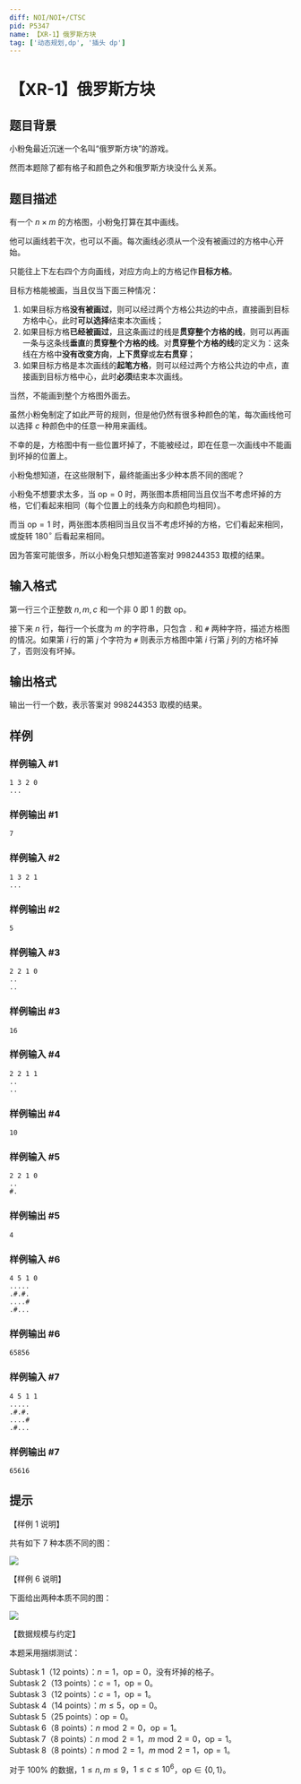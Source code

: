 ```yaml
---
diff: NOI/NOI+/CTSC
pid: P5347
name: 【XR-1】俄罗斯方块
tag: ['动态规划,dp', '插头 dp']
---
```

# 【XR-1】俄罗斯方块
## 题目背景

小粉兔最近沉迷一个名叫“俄罗斯方块”的游戏。

然而本题除了都有格子和颜色之外和俄罗斯方块没什么关系。
## 题目描述

有一个 $n \times m$ 的方格图，小粉兔打算在其中画线。

他可以画线若干次，也可以不画。每次画线必须从一个没有被画过的方格中心开始。

只能往上下左右四个方向画线，对应方向上的方格记作**目标方格**。

目标方格能被画，当且仅当下面三种情况：

1. 如果目标方格**没有被画过**，则可以经过两个方格公共边的中点，直接画到目标方格中心，此时**可以选择**结束本次画线；
2. 如果目标方格**已经被画过**，且这条画过的线是**贯穿整个方格的线**，则可以再画一条与这条线**垂直**的**贯穿整个方格的线**。对**贯穿整个方格的线**的定义为：这条线在方格中**没有改变方向**，**上下贯穿**或**左右贯穿**；
3. 如果目标方格是本次画线的**起笔方格**，则可以经过两个方格公共边的中点，直接画到目标方格中心，此时**必须**结束本次画线。

当然，不能画到整个方格图外面去。

虽然小粉兔制定了如此严苛的规则，但是他仍然有很多种颜色的笔，每次画线他可以选择 $c$ 种颜色中的任意一种用来画线。

不幸的是，方格图中有一些位置坏掉了，不能被经过，即在任意一次画线中不能画到坏掉的位置上。

小粉兔想知道，在这些限制下，最终能画出多少种本质不同的图呢？

小粉兔不想要求太多，当 $\mathrm{op}=0$ 时，两张图本质相同当且仅当不考虑坏掉的方格，它们看起来相同（每个位置上的线条方向和颜色均相同）。

而当 $\mathrm{op}=1$ 时，两张图本质相同当且仅当不考虑坏掉的方格，它们看起来相同，或旋转 $180 ^ {\circ}$ 后看起来相同。

因为答案可能很多，所以小粉兔只想知道答案对 $998244353$ 取模的结果。
## 输入格式

第一行三个正整数 $n,m,c$ 和一个非 $0$ 即 $1$ 的数 $\mathrm{op}$。

接下来 $n$ 行，每行一个长度为 $m$ 的字符串，只包含 `.` 和 `#` 两种字符，描述方格图的情况。如果第 $i$ 行的第 $j$ 个字符为 `#` 则表示方格图中第 $i$ 行第 $j$ 列的方格坏掉了，否则没有坏掉。
## 输出格式

输出一行一个数，表示答案对 $998244353$ 取模的结果。
## 样例

### 样例输入 #1
```
1 3 2 0
...

```
### 样例输出 #1
```
7

```
### 样例输入 #2
```
1 3 2 1
...

```
### 样例输出 #2
```
5

```
### 样例输入 #3
```
2 2 1 0
..
..

```
### 样例输出 #3
```
16

```
### 样例输入 #4
```
2 2 1 1
..
..

```
### 样例输出 #4
```
10

```
### 样例输入 #5
```
2 2 1 0
..
#.

```
### 样例输出 #5
```
4

```
### 样例输入 #6
```
4 5 1 0
.....
.#.#.
....#
.#...

```
### 样例输出 #6
```
65856

```
### 样例输入 #7
```
4 5 1 1
.....
.#.#.
....#
.#...

```
### 样例输出 #7
```
65616

```
## 提示

【样例 $1$ 说明】

共有如下 $7$ 种本质不同的图：

![](https://cdn.luogu.com.cn/upload/pic/57768.png)

【样例 $6$ 说明】

下面给出两种本质不同的图：

![](https://cdn.luogu.com.cn/upload/pic/57770.png)

【数据规模与约定】

本题采用捆绑测试：

Subtask 1（12 points）：$n=1$，$\mathrm{op}=0$，没有坏掉的格子。  
Subtask 2（13 points）：$c=1$，$\mathrm{op}=0$。  
Subtask 3（12 points）：$c=1$，$\mathrm{op}=1$。  
Subtask 4（14 points）：$m\le 5$，$\mathrm{op}=0$。  
Subtask 5（25 points）：$\mathrm{op}=0$。  
Subtask 6（8 points）：$n\bmod 2=0$，$\mathrm{op}=1$。  
Subtask 7（8 points）：$n\bmod 2=1$，$m\bmod 2=0$，$\mathrm{op}=1$。  
Subtask 8（8 points）：$n\bmod 2=1$，$m\bmod 2=1$，$\mathrm{op}=1$。

对于 $100\%$ 的数据，$1\le n,m\le 9$，$1\le c\le 10^6$，$\mathrm{op}\in\{0,1\}$。
